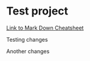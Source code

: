 # Test project 

[Link to Mark Down Cheatsheet](https://github.com/adam-p/markdown-here/wiki/Markdown-Cheatsheet)

Testing changes

Another changes